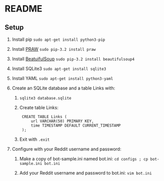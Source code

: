 README
======

Setup
-----

1. Install pip `sudo apt-get install python3-pip`

2. Install [PRAW](https://github.com/praw-dev/praw) `sudo pip-3.2 install praw`

3. Install [BeatuifulSoup](http://www.crummy.com/software/BeautifulSoup/) `sudo pip-3.2 install beautifulsoup4`

4. Install SQLite3 `sudo apt-get install sqlite3`

5. Install YAML `sudo apt-get install python3-yaml`

6. Create an SQLite database and a table Links with:

    1. `sqlite3 database.sqlite`

    2. Create table Links:

            CREATE TABLE Links (
                url VARCHAR(50) PRIMARY KEY,
                time TIMESTAMP DEFAULT CURRENT_TIMESTAMP
            );

    3. Exit with `.exit`

7. Configure with your Reddit username and password:

    1. Make a copy of bot-sample.ini named bot.ini:
       `cd configs ; cp bot-sample.ini bot.ini`

    2. Add your Reddit username and password to bot.ini: `vim bot.ini`

